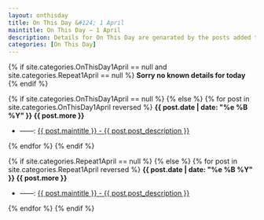 ```yaml
---
layout: onthisday
title: On This Day &#124; 1 April
maintitle: On This Day — 1 April
description: Details for On This Day are genarated by the posts added to the website so the content is subject to changes/updates over time.
categories: [On This Day]
---
```


{% if site.categories.OnThisDay1April == null and site.categories.Repeat1April == null %}
<strong>Sorry no known details for today</strong>
{% endif %}

{% if site.categories.OnThisDay1April == null %}
{% else %}
{% for post in site.categories.OnThisDay1April reversed %}
<strong>{{ post.date | date: "%e %B %Y" }} {{ post.more }}</strong>
<ul>
<li> ——: <a href="{{ post.url }}">{{ post.maintitle }} - {{ post.post_description }}</a></li>
</ul>
{% endfor %}
{% endif %}

{% if site.categories.Repeat1April == null %}
{% else %}
{% for post in site.categories.Repeat1April reversed %}
<strong>{{ post.date | date: "%e %B %Y" }} {{ post.more }}</strong>
<ul>
<li> ——: <a href="{{ post.url }}">{{ post.maintitle }} - {{ post.post_description }}</a></li>
</ul>
{% endfor %}
{% endif %}
